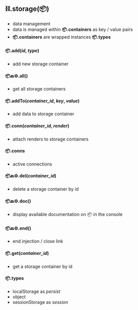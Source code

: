 ## **⛓️.storage(📦)**
- data management
- data is managed within **📦.containers** as key / value pairs  
- **📦.containers** are wrapped instances **📦.types**  

#### 📦.add(*id*, *type*)
- add new storage container

#### 📦🔙⚙️.all()
- get all storage containers

#### 📦.addTo(*container_id*, *key*, *value*)
- add data to storage container

#### 📦.conn(*container_id*, *render*)
- attach renders to storage containers

#### 📦.conns
- active connections

#### 📦🔙⚙️.del(*container_id*)
- delete a storage container by id

#### 📦🔙⚙️.doc()
- display available documentation on 📦 in the console

#### 📦🔙⚙️.end()
- end injection / close link

#### 📦.get(*container_id*)
- get a storage container by id

#### 📦.types
- localStorage as *persist*
- object
- sessionStorage as *session*
